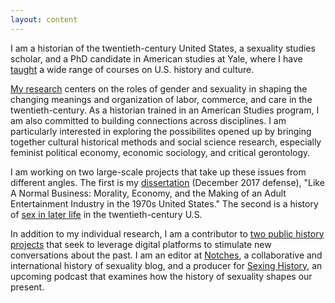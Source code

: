 ```yaml
---
layout: content
---
```

I am a historian of the twentieth-century United States, a sexuality studies scholar, and a PhD candidate in American studies at Yale, where I have [taught](/teaching) a wide range of courses on U.S. history and culture. 

[My research](/research) centers on the roles of gender and sexuality in shaping the changing meanings and organization of labor, commerce, and care in the twentieth-century. As a historian trained in an American Studies program, I am also committed to building connections across disciplines. I am particularly interested in exploring the possibilites opened up by bringing together cultural historical methods and social science research, especially feminist political economy, economic sociology, and critical gerontology.

I am working on two large-scale projects that take up these issues from different angles. The first is my [dissertation](/research#dissertation) (December 2017 defense), "Like A Normal Business: Morality, Economy, and the Making of an Adult Entertainment Industry in the 1970s United States." The second is a history of [sex in later life](/research#elder_intimacies) in the twentieth-century U.S. 

In addition to my individual research, I am a contributor to [two public history projects](/public_history) that seek to leverage digital platforms to stimulate new conversations about the past. I am an editor at [Notches](http://notchesblog.com), a collaborative and international history of sexuality blog, and a producer for [Sexing History](https://www.facebook.com/sexinghistory), an upcoming podcast that examines how the history of sexuality shapes our present. 

<meta name="google-site-verification" content="kP2qxptop0JNChd3baPeLfPbnZ3681oDF2VWwU2Nfms" />